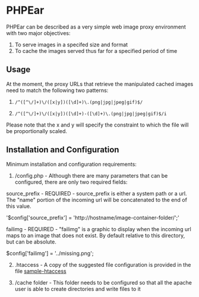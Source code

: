# PHPEar

PHPEar can be described as a very simple web image proxy environment with two major objectives:

1. To serve images in a specifed size and format
2. To cache the images served thus far for a specified period of time

## Usage

At the moment, the proxy URLs that retrieve the manipulated cached images need to match the following two patterns:

1. `/^([^\/]+)\/([x|y])([\d]+)\.(png|jpg|jpeg|gif)$/`

2. `/^([^\/]+)\/([x|y])([\d]+)-([\d]+)\.(png|jpg|jpeg|gif)$/i`

Please note that the x and y will specify the constraint to which the file will be proportionally scaled.

## Installation and Configuration

Minimum installation and configuration requirements:

1. /config.php - Although there are many parameters that can be configured, there are only two required fields:

source_prefix - REQUIRED - source_prefix is either a system path or a url.  The "name" portion of the incoming url will be concatenated to the end of this value.

'$config['source_prefix']  = 'http://hostname/image-container-folder/';'

failimg - REQUIRED - "failimg" is a graphic to display when the incoming url maps to an image that does not exist.  By default relative to this directory, but can be absolute.

$config['failimg']         = '../missing.png';

2. .htaccess - A copy of the suggested file configuration is provided in the file [sample-htaccess](./sample-htaccess)

3. /cache folder - This folder needs to be configured so that all the apache user is able to create directories and write files to it








